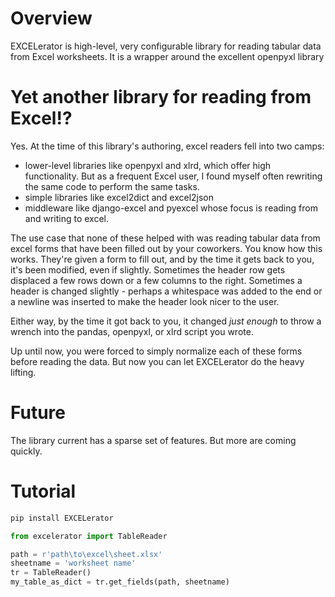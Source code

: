 # Overview
EXCELerator is high-level, very configurable library for reading tabular data from Excel worksheets. It is a wrapper around the excellent openpyxl library

# Yet another library for reading from Excel!?
Yes. At the time of this library's authoring, excel readers fell into two camps:
- lower-level libraries like openpyxl and xlrd, which offer high functionality. But as a frequent Excel user, I found myself often rewriting the same code to perform the same tasks.
- simple libraries like excel2dict and excel2json
- middleware like django-excel and pyexcel whose focus is reading from and writing to excel.

The use case that none of these helped with was reading tabular data from excel forms that have been filled out by your coworkers. You know how this works. They're given a form to fill out, and by the time it gets back to you, it's been modified, even if slightly. Sometimes the header row gets displaced a few rows down or a few columns to the right. Sometimes a header is changed slightly - perhaps a whitespace was added to the end or a newline was inserted to make the header look nicer to the user.

Either way, by the time it got back to you, it changed *just enough* to throw a wrench into the pandas, openpyxl, or xlrd script you wrote. 

Up until now, you were forced to simply normalize each of these forms before reading the data. But now you can let EXCELerator do the heavy lifting.

# Future
The library current has a sparse set of features. But more are coming quickly.

# Tutorial
```powershell
pip install EXCELerator
```

```python
from excelerator import TableReader

path = r'path\to\excel\sheet.xlsx'
sheetname = 'worksheet name'
tr = TableReader()
my_table_as_dict = tr.get_fields(path, sheetname)
```